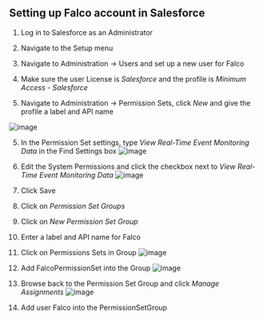 ## Setting up Falco account in Salesforce
1. Log in to Salesforce as an Administrator
2. Navigate to the Setup menu
3. Navigate to Administration -> Users and set up a new user for Falco
4. Make sure the user License is *Salesforce* and the profile is *Minimum Access - Salesforce*

5. Navigate to Administration -> Permission Sets, click *New* and give the profile a label and API name
   
![image](https://github.com/an1245/falco-plugin-salesforce/assets/127995147/af42a6af-be99-4d46-a3bf-750754b600b3)

5. In the Permission Set settings, type *View Real-Time Event Monitoring Data* in the Find Settings box
![image](https://github.com/an1245/falco-plugin-salesforce/assets/127995147/31346b69-5617-46ee-9ccc-84b54d1b19cf)

6. Edit the System Permissions and click the checkbox next to *View Real-Time Event Monitoring Data*
![image](https://github.com/an1245/falco-plugin-salesforce/assets/127995147/dca16f2f-43a7-474b-bcd5-5add892ee75d)
7. Click Save

8. Click on *Permission Set Groups*
9. Click on *New Permission Set Group*
10. Enter a label and API name for Falco
11. Click on Permissions Sets in Group
![image](https://github.com/an1245/falco-plugin-salesforce/assets/127995147/36836ad1-f001-4c72-b8a2-ab259b8beaf9)
11. Add FalcoPermissionSet into the Group
![image](https://github.com/an1245/falco-plugin-salesforce/assets/127995147/0f951c66-2266-4fed-bef0-81bfc41f3801)
12. Browse back to the Permission Set Group and click *Manage Assignments*
![image](https://github.com/an1245/falco-plugin-salesforce/assets/127995147/2922cbbb-971d-4708-b241-e340c8d782e8)
13. Add user Falco into the PermissionSetGroup

